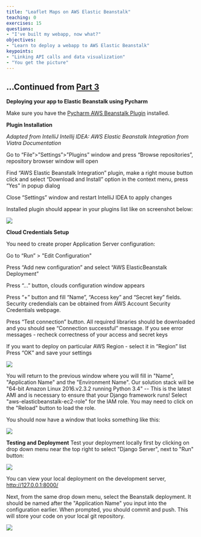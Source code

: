 ```yaml
---
title: "Leaflet Maps on AWS Elastic Beanstalk"
teaching: 0
exercises: 15
questions:
- "I've built my webapp, now what?"
objectives:
- "Learn to deploy a webapp to AWS Elastic Beanstalk"
keypoints:
- "Linking API calls and data visualization"
- "You get the picture"
---
```

## ...Continued from [Part 3](/03-elasticbeanstalk-leaflet.html)

**Deploying your app to Elastic Beanstalk using Pycharm**

Make sure you have the [Pycharm AWS Beanstalk Plugin](https://plugins.jetbrains.com/plugin/7274-aws-elastic-beanstalk-integration) installed. 


**Plugin Installation**

*Adapted from IntelliJ Intellij IDEA: AWS Elastic Beanstalk Integration from Viatra Documentation*


Go to “File”>”Settings”>”Plugins” window and press “Browse repositories”, repository browser window will open

Find “AWS Elastic Beanstalk Integration” plugin, make a right mouse button click and select “Download and Install” option in the context menu, press “Yes” in popup dialog

Close “Settings” window and restart IntelliJ IDEA to apply changes

Installed plugin should appear in your plugins list like on screenshot below:

![](/cloud101_webframework/fig/04-elasticbeanstalk-deploy-0001.png)


**Cloud Credentials Setup**

You need to create proper Application Server configuration:

Go to “Run” > "Edit Configuration"

Press “Add new configuration” and select “AWS ElasticBeanstalk Deployment”

Press “...” button, clouds configuration window appears

Press “+” button and fill “Name”, “Access key” and “Secret key” fields. Security credendials can be obtained from AWS Account Security Credentials webpage.

Press “Test connection” button. All required libraries should be downloaded and you should see “Connection successful” message. If you see error messages - recheck correctness of your access and secret keys

If you want to deploy on particular AWS Region - select it in “Region” list
Press “OK” and save your settings

![](/cloud101_webframework/fig/04-elasticbeanstalk-deploy-0002.png)

You will return to the previous window where you will fill in "Name", "Application Name" and the "Environment Name". Our solution stack will be "64-bit Amazon Linux 2016.v2.3.2 running Python 3.4" -- This is the latest AMI and is necessary to ensure that your Django framework runs! Select "aws-elasticbeanstalk-ec2-role" for the IAM role. You may need to click on the "Reload" button to load the role. 

You should now have a window that looks something like this:

![](/cloud101_webframework/fig/04-elasticbeanstalk-deploy-0003.png)


**Testing and Deployment**
Test your deployment locally first by clicking on drop down menu near the top right to select "Django Server", next to "Run" button:

![](/cloud101_webframework/fig/04-elasticbeanstalk-deploy-0004.png)

You can view your local deployment on the development server, http://127.0.0.1:8000/

Next, from the same drop down menu, select the Beanstalk deployment. It should be named after the "Application Name" you input into the configuration earlier. When prompted, you should commit and push. This will store your code on your local git repository. 

![](/cloud101_webframework/fig/04-elasticbeanstalk-deploy-0005.png)
